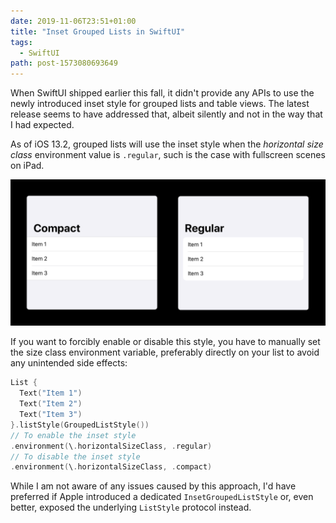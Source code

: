 ```yaml
---
date: 2019-11-06T23:51+01:00
title: "Inset Grouped Lists in SwiftUI"
tags:
  - SwiftUI
path: post-1573080693649
---
```


When SwiftUI shipped earlier this fall, it didn't provide any APIs to use the newly introduced inset style for grouped lists and table views. The latest release seems to have addressed that, albeit silently and not in the way that I had expected.

As of iOS 13.2, grouped lists will use the inset style when the _horizontal size class_ environment value is `.regular`, such is the case with fullscreen scenes on iPad.

[![Grouped Lists](assets/image-1573080693649.png)](assets/image-1573080693649.png)

If you want to forcibly enable or disable this style, you have to manually set the size class environment variable, preferably directly on your list to avoid any unintended side effects:

```swift
List {
  Text("Item 1")
  Text("Item 2")
  Text("Item 3")
}.listStyle(GroupedListStyle())
// To enable the inset style
.environment(\.horizontalSizeClass, .regular)
// To disable the inset style
.environment(\.horizontalSizeClass, .compact)
```

While I am not aware of any issues caused by this approach, I'd have preferred if Apple introduced a dedicated `InsetGroupedListStyle` or, even better, exposed the underlying `ListStyle` protocol instead.

